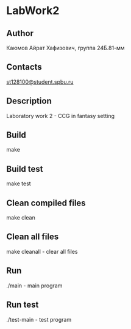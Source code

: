 # LabWork2
## Author
Каюмов Айрат Хафизович, группа 24Б.81-мм
## Contacts
st128100@student.spbu.ru
## Description
Laboratory work 2 - CCG in fantasy setting
## Build
make
## Build test
make test
## Clean compiled files
make clean
## Clean all files
make cleanall - clear all files
## Run 
./main - main program
## Run test
./test-main - test program
